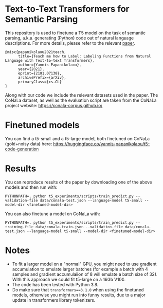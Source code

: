 # Text-to-Text Transformers for Semantic Parsing
This repository is used to finetune a T5 model on the task of semantic parsing, a.k.a. generating (Python) code out of natural language descriptions.
For more details, please refer to the relevant [paper](https://arxiv.org/pdf/2101.07138.pdf).

```
@misc{papanikolaou2021teach,
      title={Teach me how to Label: Labeling Functions from Natural Language with Text-to-text Transformers}, 
      author={Yannis Papanikolaou},
      year={2021},
      eprint={2101.07138},
      archivePrefix={arXiv},
      primaryClass={cs.CL}
}
```
Along with our code we include the relevant datasets used in the paper. The CoNaLa dataset, as well as the evaluation script are taken from the CoNaLa project website:
https://conala-corpus.github.io/

# Finetuned models
You can find a t5-small and a t5-large model, both finetuned on CoNaLa (gold+noisy data) here:
 https://huggingface.co/yannis-papanikolaou/t5-code-generation


# Results
You can reproduce results of the paper by downloading one of the above models and then run with:

`PYTHONPATH=. python t5_experiments/scripts/train_predict.py --validation-file data/conala-test.json --language-model t5-small --model-dir <finetuned-model-dir>`

You can also finetune a model on CoNaLa with:

`PYTHONPATH=. python t5_experiments/scripts/train_predict.py --training-file data/conala-train.json --validation-file data/conala-test.json --language-model t5-small --model-dir <finetuned-model-dir>`

# Notes
- To fit a larger model on a "normal" GPU, you might need to use gradient accumulation to emulate larger batches (for example a batch with 4 samples and gradient accumulaiion of 8 will emulate a batch size of 32). With this approach we could fit t5-large on a 16Gb V100.
- The code has been tested with Python 3.8.
- Do make sure that `transformers==3.1.0` when using the finetuned models, otherwise you might run into funny results, due to a major update in transformers library tokenizers.
